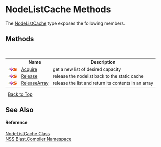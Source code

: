 # NodeListCache Methods
 

The <a href="c366c26d-606f-fda5-9bab-5302c240799a.md">NodeListCache</a> type exposes the following members.


## Methods
&nbsp;<table><tr><th></th><th>Name</th><th>Description</th></tr><tr><td>![Public method](media/pubmethod.gif "Public method")![Static member](media/static.gif "Static member")</td><td><a href="7b6bda45-ee0f-5506-2e89-2cbfd930c9ad.md">Acquire</a></td><td>
get a new list of desired capacity</td></tr><tr><td>![Public method](media/pubmethod.gif "Public method")![Static member](media/static.gif "Static member")</td><td><a href="40a6895d-dea4-9124-8547-51f9447a8b3a.md">Release</a></td><td>
release the nodelist back to the static cache</td></tr><tr><td>![Public method](media/pubmethod.gif "Public method")![Static member](media/static.gif "Static member")</td><td><a href="38e3e671-719c-5567-c9a4-d3da6ed7a4fd.md">ReleaseArray</a></td><td>
release the list and return its contents in an array</td></tr></table>&nbsp;
<a href="#nodelistcache-methods">Back to Top</a>

## See Also


#### Reference
<a href="c366c26d-606f-fda5-9bab-5302c240799a.md">NodeListCache Class</a><br /><a href="26a25caa-f50b-92ad-f15c-dbb9db1493ae.md">NSS.Blast.Compiler Namespace</a><br />